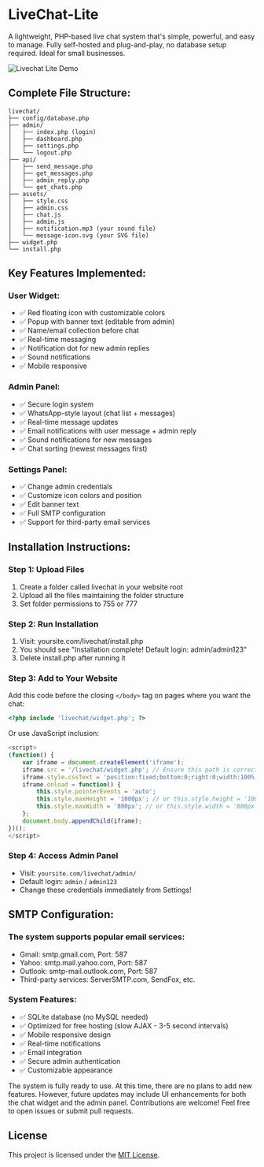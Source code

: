 # LiveChat-Lite
A lightweight, PHP-based live chat system that's simple, powerful, and easy to manage. Fully self-hosted and plug-and-play, no database setup required. Ideal for small businesses.

![Livechat Lite Demo](https://github.com/user-attachments/assets/2fd03e74-b365-4391-a41d-7666c6651d08)

## Complete File Structure:

    livechat/
    ├── config/database.php
    ├── admin/
    │   ├── index.php (login)
    │   ├── dashboard.php
    │   ├── settings.php
    │   └── logout.php
    ├── api/
    │   ├── send_message.php
    │   ├── get_messages.php
    │   ├── admin_reply.php
    │   └── get_chats.php
    ├── assets/
    │   ├── style.css
    │   ├── admin.css
    │   ├── chat.js
    │   ├── admin.js
    │   ├── notification.mp3 (your sound file)
    │   └── message-icon.svg (your SVG file)
    ├── widget.php
    └── install.php

## Key Features Implemented:

### User Widget:

- ✅ Red floating icon with customizable colors
- ✅ Popup with banner text (editable from admin)
- ✅ Name/email collection before chat
- ✅ Real-time messaging
- ✅ Notification dot for new admin replies
- ✅ Sound notifications
- ✅ Mobile responsive

### Admin Panel:

- ✅ Secure login system
- ✅ WhatsApp-style layout (chat list + messages)
- ✅ Real-time message updates
- ✅ Email notifications with user message + admin reply
- ✅ Sound notifications for new messages
- ✅ Chat sorting (newest messages first)

### Settings Panel:

- ✅ Change admin credentials
- ✅ Customize icon colors and position
- ✅ Edit banner text
- ✅ Full SMTP configuration
- ✅ Support for third-party email services

## Installation Instructions:

### Step 1: Upload Files

1. Create a folder called livechat in your website root
2. Upload all the files maintaining the folder structure
3. Set folder permissions to 755 or 777

### Step 2: Run Installation

1. Visit: yoursite.com/livechat/install.php
2. You should see "Installation complete! Default login: admin/admin123"
3. Delete install.php after running it

### Step 3: Add to Your Website
Add this code before the closing `</body>` tag on pages where you want the chat:
```php
<?php include 'livechat/widget.php'; ?>
```
Or use JavaScript inclusion:
```javascript
<script>
(function() {
    var iframe = document.createElement('iframe');
    iframe.src = '/livechat/widget.php'; // Ensure this path is correct
    iframe.style.cssText = 'position:fixed;bottom:0;right:0;width:100%;height:100%;border:none;pointer-events:none;z-index:9999';
    iframe.onload = function() {
        this.style.pointerEvents = 'auto';
        this.style.maxHeight = '1000px'; // or this.style.height = '1000px';
        this.style.maxWidth = '800px'; // or this.style.width = '800px';
    };
    document.body.appendChild(iframe);
})();
</script>
```
### Step 4: Access Admin Panel

- Visit: `yoursite.com/livechat/admin/`
- Default login: `admin` / `admin123`
- Change these credentials immediately from Settings!

## SMTP Configuration:
### The system supports popular email services:

- Gmail: smtp.gmail.com, Port: 587
- Yahoo: smtp.mail.yahoo.com, Port: 587
- Outlook: smtp-mail.outlook.com, Port: 587
- Third-party services: ServerSMTP.com, SendFox, etc.

### System Features:

- ✅ SQLite database (no MySQL needed)
- ✅ Optimized for free hosting (slow AJAX - 3-5 second intervals)
- ✅ Mobile responsive design
- ✅ Real-time notifications
- ✅ Email integration
- ✅ Secure admin authentication
- ✅ Customizable appearance

The system is fully ready to use. At this time, there are no plans to add new features. However, future updates may include UI enhancements for both the chat widget and the admin panel. Contributions are welcome! Feel free to open issues or submit pull requests.

## License

This project is licensed under the [MIT License](LICENSE).

